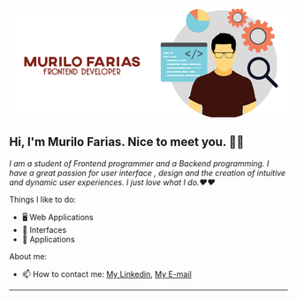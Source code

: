 <p align="center">
  <a href="https://www.gabrieldesenvolvedor.com/">
    <img src="https://raw.githubusercontent.com/murilofarias2/murilofarias/main/gitBanner.png" alt="gitBanner" title="Murilo Farias" border="0">
  </a>
</p>

## Hi, I'm Murilo Farias. Nice to meet you. 👋🏾

*I am a student of Frontend programmer and a  Backend programming. I have a great passion for user interface , design and the creation of intuitive and dynamic user experiences. I just love what I do.❤️❤️*

Things I like to do:

- 🖥 Web Applications
- 🎨 Interfaces
- 📱 Applications

About me:

- 📫 How to contact me: [My Linkedin](https://www.linkedin.com/in/murilo-farias-545b011b5/), [My E-mail](mafap@ecomp.poli.br)
---
